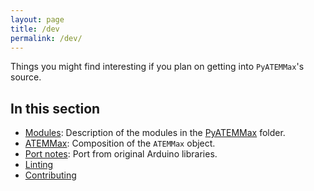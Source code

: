 ```yaml
---
layout: page
title: /dev
permalink: /dev/
---
```


Things you might find interesting if you plan on getting into `PyATEMMax`'s source.


## In this section

* [Modules](modules): Description of the modules in the [PyATEMMax][pyatemmax-code-folder] folder.
* [ATEMMax](atemmax): Composition of the `ATEMMax` object.
* [Port notes](port-notes): Port from original Arduino libraries.
* [Linting](linting)
* [Contributing](contributing)

[pyatemmax-code-folder]: https://github.com/clvLabs/PyATEMMax/tree/master/PyATEMMax
